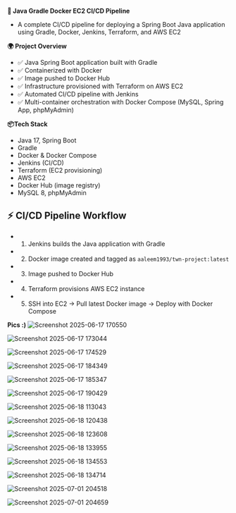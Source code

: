 **🚀 Java Gradle Docker EC2 CI/CD Pipeline**
- A complete CI/CD pipeline for deploying a Spring Boot Java application using Gradle, Docker, Jenkins, Terraform, and AWS EC2

**🌍 Project Overview**
- ✅ Java Spring Boot application built with Gradle  
- ✅ Containerized with Docker  
- ✅ Image pushed to Docker Hub  
- ✅ Infrastructure provisioned with Terraform on AWS EC2  
- ✅ Automated CI/CD pipeline with Jenkins  
- ✅ Multi-container orchestration with Docker Compose (MySQL, Spring App, phpMyAdmin)  

**📦Tech Stack**
- Java 17, Spring Boot
- Gradle
- Docker & Docker Compose
- Jenkins (CI/CD)
- Terraform (EC2 provisioning)
- AWS EC2
- Docker Hub (image registry)
- MySQL 8, phpMyAdmin

## ⚡ **CI/CD Pipeline Workflow**
- 1. Jenkins builds the Java application with Gradle  
- 2. Docker image created and tagged as `aaleem1993/twn-project:latest`  
- 3. Image pushed to Docker Hub  
- 4. Terraform provisions AWS EC2 instance  
- 5. SSH into EC2 → Pull latest Docker image → Deploy with Docker Compose  

**Pics :)**
![Screenshot 2025-06-17 170550](https://github.com/user-attachments/assets/cfe80b8c-a4e3-4637-a60c-43c8f5a6d385)


![Screenshot 2025-06-17 173044](https://github.com/user-attachments/assets/3010eca6-b0df-46ba-92d9-8def3789ec15)


![Screenshot 2025-06-17 174529](https://github.com/user-attachments/assets/c8a686ca-c462-42ab-9aa9-1c5814e276ca)


![Screenshot 2025-06-17 184349](https://github.com/user-attachments/assets/58acfced-31ba-4275-a0ab-29b25aa75b4f)


![Screenshot 2025-06-17 185347](https://github.com/user-attachments/assets/c2512200-c4fd-4a28-8373-cb9a1eb29291)


![Screenshot 2025-06-17 190429](https://github.com/user-attachments/assets/661990bd-94a1-438f-8de6-268b9dd7dedb)


![Screenshot 2025-06-18 113043](https://github.com/user-attachments/assets/be17ec5f-47e2-479b-8ff0-a7571fa85618)


![Screenshot 2025-06-18 120438](https://github.com/user-attachments/assets/6a928b62-98a7-43bc-9523-16cc7d54d68c)


![Screenshot 2025-06-18 123608](https://github.com/user-attachments/assets/68ccd2a2-31b0-4eba-9617-1ad139b044d4)


![Screenshot 2025-06-18 133955](https://github.com/user-attachments/assets/2938231b-8ce3-4c30-b55f-992057ff1518)


![Screenshot 2025-06-18 134553](https://github.com/user-attachments/assets/1711eea8-897c-4be3-9bc9-7563601e2a41)


![Screenshot 2025-06-18 134714](https://github.com/user-attachments/assets/31db9273-1f55-4e70-b1b9-0709585f9c5e)

![Screenshot 2025-07-01 204518](https://github.com/user-attachments/assets/8367a1fc-f3d6-46fc-b0e2-e61b1736790b)

![Screenshot 2025-07-01 204659](https://github.com/user-attachments/assets/5997b80e-5653-49d9-be41-929c76c98109)


















